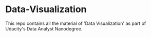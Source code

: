 # Data-Visualization
This repo contains all the material of 'Data Visualization' as part of Udacity's Data Analyst Nanodegree.
